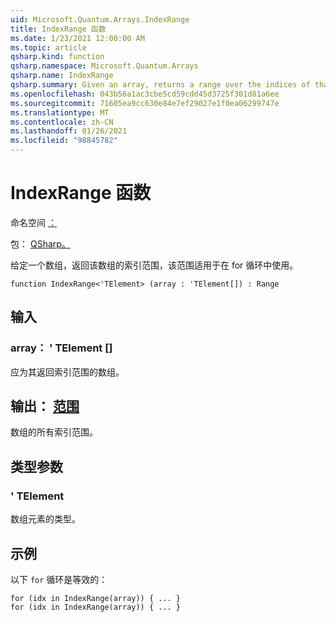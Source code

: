 ```yaml
---
uid: Microsoft.Quantum.Arrays.IndexRange
title: IndexRange 函数
ms.date: 1/23/2021 12:00:00 AM
ms.topic: article
qsharp.kind: function
qsharp.namespace: Microsoft.Quantum.Arrays
qsharp.name: IndexRange
qsharp.summary: Given an array, returns a range over the indices of that array, suitable for use in a for loop.
ms.openlocfilehash: 043b56a1ac3cbe5cd59cdd45d3725f301d81a6ee
ms.sourcegitcommit: 71605ea9cc630e84e7ef29027e1f0ea06299747e
ms.translationtype: MT
ms.contentlocale: zh-CN
ms.lasthandoff: 01/26/2021
ms.locfileid: "98845782"
---
```

# <a name="indexrange-function"></a>IndexRange 函数

命名空间 [：](xref:Microsoft.Quantum.Arrays)

包： [QSharp。](https://nuget.org/packages/Microsoft.Quantum.QSharp.Core)


给定一个数组，返回该数组的索引范围，该范围适用于在 for 循环中使用。

```qsharp
function IndexRange<'TElement> (array : 'TElement[]) : Range
```


## <a name="input"></a>输入

### <a name="array--telement"></a>array： ' TElement []

应为其返回索引范围的数组。



## <a name="output--range"></a>输出： [范围](xref:microsoft.quantum.lang-ref.range)

数组的所有索引范围。

## <a name="type-parameters"></a>类型参数

### <a name="telement"></a>' TElement

数组元素的类型。

## <a name="example"></a>示例

以下 `for` 循环是等效的：

```qsharp
for (idx in IndexRange(array)) { ... }
for (idx in IndexRange(array)) { ... }
```